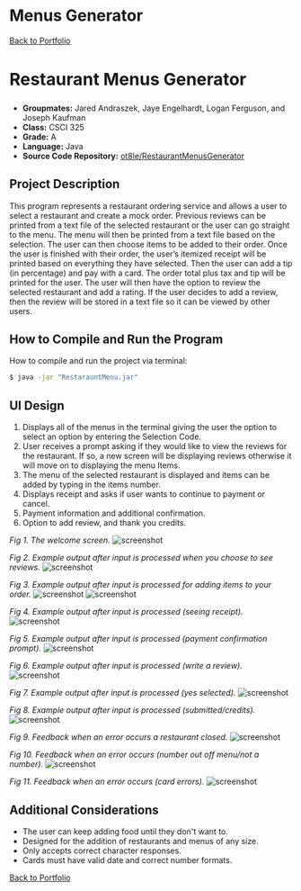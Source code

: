# Menus Generator

<link rel="stylesheet" type="text/css" href="assets/css/style.scss" />
<link rel="apple-touch-icon" sizes="180x180" href="/apple-touch-icon.png">
<link rel="icon" type="image/png" sizes="32x32" href="/favicon-32x32.png">
<link rel="icon" type="image/png" sizes="16x16" href="/favicon-16x16.png">
<link rel="manifest" href="/site.webmanifest">

[Back to Portfolio](/)

<h2 style="font-size: 30px">Restaurant Menus Generator</h2>

- **Groupmates:** Jared Andraszek, Jaye Engelhardt, Logan Ferguson, and Joseph Kaufman
- **Class:** CSCI 325
- **Grade:** A
- **Language:** Java
- **Source Code Repository:**
  [ot8le/RestaurantMenusGenerator](https://github.com/ot8le/ot8le.github.io/tree/master/src/RestaurantMenusGenerator)  
  <!-- (Please [email me](mailto:mpotoole@csustudent.net?subject=GitHub%20Access) to request access.) -->

## Project Description

This program represents a restaurant ordering service and allows a user to select a restaurant and
create a mock order. Previous reviews can be printed from a text file of the selected restaurant or
the user can go straight to the menu. The menu will then be printed from a text file based on the
selection. The user can then choose items to be added to their order. Once the user is finished with
their order, the user’s itemized receipt will be printed based on everything they have selected.
Then the user can add a tip (in percentage) and pay with a card. The order total plus tax and tip
will be printed for the user. The user will then have the option to review the selected restaurant
and add a rating. If the user decides to add a review, then the review will be stored in a text file
so it can be viewed by other users.

## How to Compile and Run the Program

How to compile and run the project via terminal:

```bash
$ java -jar "RestarauntMenu.jar"
```

## UI Design

1. Displays all of the menus in the terminal giving the user the option to select an option by
   entering the Selection Code.
2. User receives a prompt asking if they would like to view the reviews for the restaurant. If so, a
   new screen will be displaying reviews otherwise it will move on to displaying the menu Items.
3. The menu of the selected restaurant is displayed and items can be added by typing in the items
   number.
4. Displays receipt and asks if user wants to continue to payment or cancel.
5. Payment information and additional confirmation.
6. Option to add review, and thank you credits.

<em>Fig 1. The welcome screen.</em> ![screenshot](/images/rmg-figure1.jpeg) <br />

<em>Fig 2. Example output after input is processed when you choose to see reviews.</em>
![screenshot](/images/rmg-figure2.jpeg)<br />

<em>Fig 3. Example output after input is processed for adding items to your order.</em>
![screenshot](/images/rmg-figure3.jpeg) ![screenshot](/images/rmg-figure4.jpeg)<br />

<em>Fig 4. Example output after input is processed (seeing receipt).</em>
![screenshot](/images/rmg-figure5.jpeg)<br />

<em>Fig 5. Example output after input is processed (payment confirmation prompt).</em>
![screenshot](/images/rmg-figure6.jpeg)<br />

<em>Fig 6. Example output after input is processed (write a review).</em>
![screenshot](/images/rmg-figure7.jpeg)<br />

<em>Fig 7. Example output after input is processed (yes selected).</em>
![screenshot](/images/rmg-figure8.jpeg)<br />

<em>Fig 8. Example output after input is processed (submitted/credits).</em>
![screenshot](/images/rmg-figure9.jpeg)<br>

<em>Fig 9. Feedback when an error occurs a restaurant closed.</em>
![screenshot](/images/rmg-figure10.jpeg)<br>

<em>Fig 10. Feedback when an error occurs (number out off menu/not a number).</em>
![screenshot](/images/rmg-figure11.jpeg)<br>

<em>Fig 11. Feedback when an error occurs (card errors).</em>
![screenshot](/images/rmg-figure12.jpeg)<br>

## Additional Considerations

- The user can keep adding food until they don't want to.
- Designed for the addition of restaurants and menus of any size.
- Only accepts correct character responses.
- Cards must have valid date and correct number formats.

[Back to Portfolio](/)
